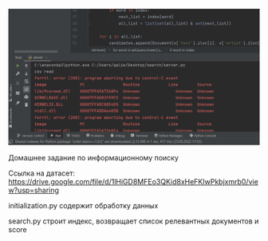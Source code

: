![image](https://github.com/GalReg/Sample-ML-Repo/blob/hw12/12.%20Info%20Search/hw12/Анимация.gif)

Домашнее задание по информационному поиску

Ссылка на датасет: https://drive.google.com/file/d/1lHiGD8MFEo3QKid8xHeFKIwPkbjxmrb0/view?usp=sharing

initialization.py содержит обработку данных

search.py строит индекс, возвращает список релевантных документов и score
